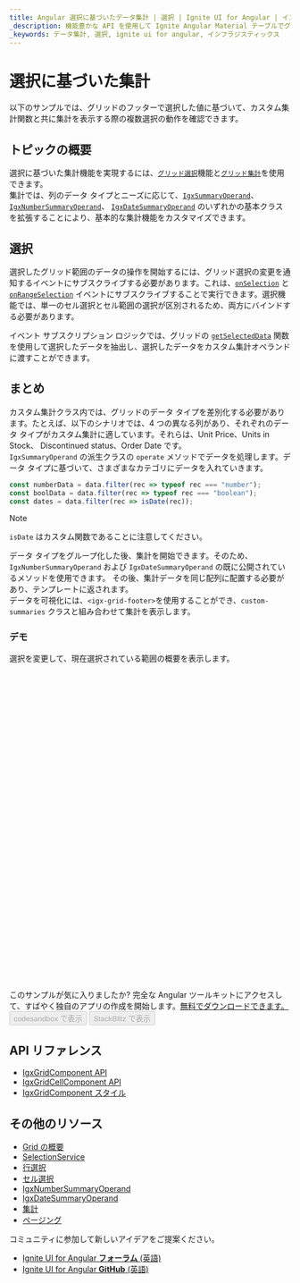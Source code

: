 ```yaml
---
title: Angular 選択に基づいたデータ集計 | 選択 | Ignite UI for Angular | インフラジスティックス
_description: 機能豊かな API を使用して Ignite Angular Material テーブルでグリッド内の選択したデータを集計する方法。また、グリッドの仮想化データでコンテンツの即時集計も可能。
_keywords: データ集計, 選択, ignite ui for angular, インフラジスティックス
---
```


# 選択に基づいた集計

以下のサンプルでは、グリッドのフッターで選択した値に基づいて、カスタム集計関数と共に集計を表示する際の複数選択の動作を確認できます。

## トピックの概要

選択に基づいた集計機能を実現するには、[`グリッド選択`]({environment:angularApiUrl}/components/grid/selection.html)機能と[`グリッド集計`]({environment:angularApiUrl}/components/grid/summaries.html)を使用できます。    
集計では、列のデータ タイプとニーズに応じて、[`IgxSummaryOperand`]({environment:angularApiUrl}/classes/igxsummaryoperand.html)、 [`IgxNumberSummaryOperand`]({environment:angularApiUrl}/classes/igxnumbersummaryoperand.html)、 [`IgxDateSummaryOperand`]({environment:angularApiUrl}/classes/igxdatesummaryoperand.html) のいずれかの基本クラスを拡張することにより、基本的な集計機能をカスタマイズできます。  

## 選択
選択したグリッド範囲のデータの操作を開始するには、グリッド選択の変更を通知するイベントにサブスクライブする必要があります。これは、[`onSelection`]({environment:angularApiUrl}/classes/igxgridcomponent.html#onrangeselection) と [`onRangeSelection`]({environment:angularApiUrl}/classes/igxgridcomponent.html#onselection) イベントにサブスクライブすることで実行できます。選択機能では、単一のセル選択とセル範囲の選択が区別されるため、両方にバインドする必要があります。     

イベント サブスクリプション ロジックでは、グリッドの [`getSelectedData`]({environment:angularApiUrl}/classes/igxgridcomponent.html#onrangeselection) 関数を使用して選択したデータを抽出し、選択したデータをカスタム集計オペランドに渡すことができます。


## まとめ
カスタム集計クラス内では、グリッドのデータ タイプを差別化する必要があります。たとえば、以下のシナリオでは、4 つの異なる列があり、それぞれのデータ タイプがカスタム集計に適しています。それらは、Unit Price、Units in Stock、 Discontinued status、Order Date です。   
`IgxSummaryOperand` の派生クラスの `operate` メソッドでデータを処理します。データ タイプに基づいて、さまざまなカテゴリにデータを入れていきます。

```typescript
const numberData = data.filter(rec => typeof rec === "number");
const boolData = data.filter(rec => typeof rec === "boolean");
const dates = data.filter(rec => isDate(rec));
```   

> [!NOTE]
> `isDate` はカスタム関数であることに注意してください。     

データ タイプをグループ化した後、集計を開始できます。そのため、`IgxNumberSummaryOperand` および `IgxDateSummaryOperand` の既に公開されているメソッドを使用できます。 
その後、集計データを同じ配列に配置する必要があり、テンプレートに返されます。  
データを可視化には、`<igx-grid-footer>`を使用することができ、`custom-summaries` クラスと組み合わせて集計を表示します。


### デモ
選択を変更して、現在選択されている範囲の概要を表示します。     

<div class="sample-container loading" style="height: 560px;">
    <iframe id="grid-selection-custom-summaries" data-src='{environment:demosBaseUrl}/grid/grid-selection-custom-summaries' width="100%" height="100%" seamless="" frameborder="0" class="lazyload"></iframe>
</div>
<p style="margin: 0;padding-top: 0.5rem">このサンプルが気に入りましたか? 完全な Angular ツールキットにアクセスして、すばやく独自のアプリの作成を開始します。<a class="no-external-icon mchNoDecorate trackCTA" target="_blank" href="https://www.infragistics.com/products/ignite-ui-angular/download" data-xd-ga-action="Download" data-xd-ga-label="Ignite UI for Angular">無料でダウンロードできます。</a></p>
<div>
<button data-localize="codesandbox" disabled class="codesandbox-btn" data-iframe-id="grid-selection-custom-summaries" data-demos-base-url="{environment:demosBaseUrl}">codesandbox で表示</button>
<button data-localize="stackblitz" disabled class="stackblitz-btn" data-iframe-id="grid-selection-custom-summaries" data-demos-base-url="{environment:demosBaseUrl}">StackBlitz で表示</button>
</div>

## API リファレンス

* [IgxGridComponent API]({environment:angularApiUrl}/classes/igxgridcomponent.html)    
* [IgxGridCellComponent API]({environment:angularApiUrl}/classes/igxgridcellcomponent.html)    
* [IgxGridComponent スタイル]({environment:sassApiUrl}/index.html#function-igx-grid-theme)     

## その他のリソース
<div class="divider--half"></div>    

* [Grid の概要](grid.md)    
* [SelectionService]({environment:angularApiUrl}/classes/igxgridselectionservice.html)
* [行選択](row_selection.md)   
* [セル選択](cell_selection.md)    
* [IgxNumberSummaryOperand]({environment:angularApiUrl}/classes/igxnumbersummaryoperand.html)
* [IgxDateSummaryOperand]({environment:angularApiUrl}/classes/igxdatesummaryoperand.html)
* [集計](summaries.md)    
* [ページング](paging.md)    

<div class="divider--half"></div>
コミュニティに参加して新しいアイデアをご提案ください。    

* [Ignite UI for Angular **フォーラム** (英語)](https://www.infragistics.com/community/forums/f/ignite-ui-for-angular)    
* [Ignite UI for Angular **GitHub** (英語)](https://github.com/IgniteUI/igniteui-angular)   
